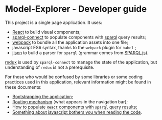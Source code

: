 # Model-Explorer - Developer guide

This project is a single page application. It uses:
-  [React](https://github.com/facebook/react) to build visual components;
- [sparql-connect](https://github.com/noknot/sparql-connect) to populate components with [sparql](https://www.w3.org/TR/rdf-sparql-query/) query results;
- [webpack](https://webpack.github.io/) to bundle all the application assets into one file;
- javascript ES6 syntax, thanks to the `webpack` plugin for `babel` ;
- [jison](http://zaa.ch/jison/) to build a parser for `sparql` (grammar comes from [SPARQL.js](https://github.com/RubenVerborgh/SPARQL.js)).

[redux](https://github.com/reactjs/redux) is used by `sparql-connect` to manage the state of the application, but understanding of `redux` is not a prerequisite.

For those who would be confused by some libraries or some coding practices used in this application, relevant information might be found in these documents:

- [Bootstrapping the application](./bootstrapping.md);
- [Routing mechanism](./routes.md) (what appears in the navigation bar);
- [How to populate `React` components with `sparql` query results](./sparql.md);
- [Something about javascript bothers you when reading the code](./javascript.md).